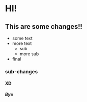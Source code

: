 # HI!
## This are some changes!!
- some text
- more text
  - sub
  - more sub
- final
### sub-changes
#### XD
##### Bye
